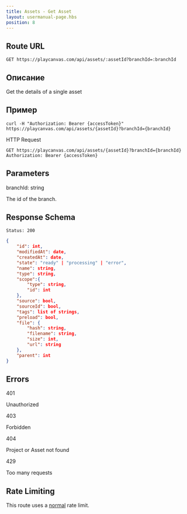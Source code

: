 ```yaml
---
title: Assets - Get Asset
layout: usermanual-page.hbs
position: 8
---
```


## Route URL

```none
GET https://playcanvas.com/api/assets/:assetId?branchId=:branchId
```

## Описание

Get the details of a single asset

## Пример

```none
curl -H "Authorization: Bearer {accessToken}" https://playcanvas.com/api/assets/{assetId}?branchId={branchId}
```

HTTP Request

```text
GET https://playcanvas.com/api/assets/{assetId}?branchId={branchId}
Authorization: Bearer {accessToken}
```

## Parameters

<div class="params">
<div class="parameter"><span class="param">branchId: string</span><p>The id of the branch.</p></div>
</div>

## Response Schema

```none
Status: 200
```

```json
{
    "id": int,
    "modifiedAt": date,
    "createdAt": date,
    "state": "ready" | "processing" | "error",
    "name": string,
    "type": string,
    "scope":{
        "type": string,
        "id": int
    },
    "source": bool,
    "sourceId": bool,
    "tags": list of strings,
    "preload": bool,
    "file": {
        "hash": string,
        "filename": string,
        "size": int,
        "url": string
    },
    "parent": int
}
```

## Errors

<div class="params">
<div class="parameter"><span class="param">401</span><p>Unauthorized</p></div>
<div class="parameter"><span class="param">403</span><p>Forbidden</p></div>
<div class="parameter"><span class="param">404</span><p>Project or Asset not found</p></div>
<div class="parameter"><span class="param">429</span><p>Too many requests</p></div>
</div>

## Rate Limiting

This route uses a [normal][1] rate limit.

[1]: /user-manual/api#rate-limiting
